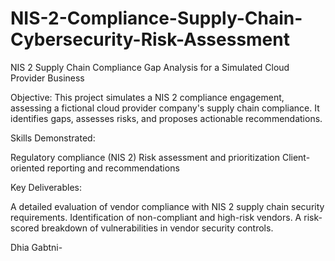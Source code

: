 # NIS-2-Compliance-Supply-Chain-Cybersecurity-Risk-Assessment
NIS 2 Supply Chain Compliance Gap Analysis for a Simulated Cloud Provider Business

Objective: This project simulates a NIS 2 compliance engagement, assessing a fictional cloud provider company's supply chain compliance. It identifies gaps, assesses risks, and proposes actionable recommendations.

Skills Demonstrated:

Regulatory compliance (NIS 2)
Risk assessment and prioritization
Client-oriented reporting and recommendations

Key Deliverables:

A detailed evaluation of vendor compliance with NIS 2 supply chain security requirements.
Identification of non-compliant and high-risk vendors.
A risk-scored breakdown of vulnerabilities in vendor security controls.

Dhia Gabtni-
